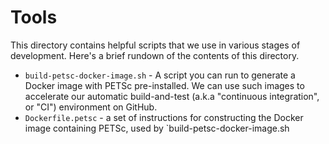 # Tools

This directory contains helpful scripts that we use in various stages of
development. Here's a brief rundown of the contents of this directory.

* `build-petsc-docker-image.sh` - A script you can run to generate a Docker
  image with PETSc pre-installed. We can use such images to accelerate our
  automatic build-and-test (a.k.a "continuous integration", or "CI") environment
  on GitHub.
* `Dockerfile.petsc` - a set of instructions for constructing the Docker image
  containing PETSc, used by `build-petsc-docker-image.sh
